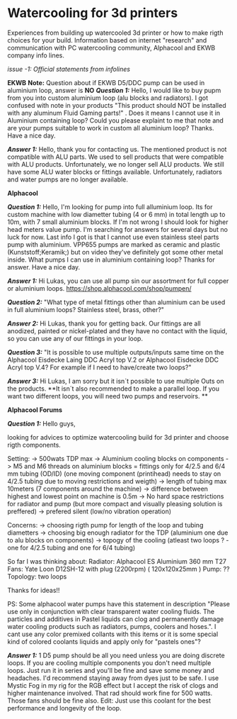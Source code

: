 # Watercooling for 3d printers
Experiences from building up watercooled 3d printer or how to make rigth choices for your build. Information based on internet "research" and communication with PC watercooling community, Alphacool and EKWB company info lines.

*issue -1: Official statements from infolines*

**EKWB**
**Note:** Question about if EKWB D5/DDC pump can be used in aluminium loop, answer is **NO**
***Question 1:*** Hello, I would like to buy pupm from you into custom aluminium loop (alu blocks and radiators). I got confused with note in your products "This product should NOT be installed with any aluminum Fluid Gaming parts!" . Does it means I cannot use it in Aluminium containing loop? Could you please explaint to me that note and are your pumps suitable to work in custom all aluminium loop? Thanks. Have a nice day.

***Answer 1:*** Hello, thank you for contacting us. The mentioned product is not compatible with ALU parts. We used to sell products that were compatible with ALU products. Unfortunately, we no longer sell ALU products. We still have some ALU water blocks or fittings available. Unfortunately, radiators and water pumps are no longer available.

**Alphacool**

***Question 1:*** Hello, I'm looking for pump into full alluminium loop. Its for custom machine with low diametter tubing (4 or 6 mm) in total length up to 10m, with 7 small aluminium blocks. If I'm not wrong I should look for higher head meters value pump. I'm searching for answers for several days but no luck for now. Last info I got is that I cannot use even stainless steel parts pump with aluminium. VPP655 pumps are marked as ceramic and plastic (Kunststoff;Keramik;) but on video they've definitely got some other metal inside. What pumps I can use in aluminium containing loop? Thanks for answer. Have a nice day.

***Answer 1:*** Hi Lukas​, you can use all pump sin our assortment for full copper or aluminium loops. https://shop.alphacool.com/shop/pumpen/

***Question 2:*** "What type of metal fittings other than aluminium  can be used in full aluminium loops?  Stainless steel, brass, other?"

***Answer 2:*** Hi Lukas, thank you for getting back. Our fittings are all anodized, painted or nickel-plated and they have no contact with the liquid, so you can use any of our fittings in your loop.

***Question 3:*** "It is possible to use multiple outputs/inputs same time on the Alphacool Eisdecke Laing DDC Acryl top V.2 or Alphacool Eisdecke DDC Acryl top V.4? For example if I need to have/create two loops?"

***Answer 3:*** Hi Lukas​, I am sorry but it isn´t possible to use multiple Outs on the products. **It isn´t also recommended to make a parallel loop. If you want two different loops, you will need two pumps and reservoirs.
**

**Alphacool Forums**

***Question 1:*** Hello guys,

looking for advices to optimize watercooling build for 3d printer and choose rigth components.

Setting:
-> 500wats TDP max
-> Aluminium cooling blocks on components
-> M5 and M6 threads on aluminium blocks = fittings only for 4/2.5 and 6/4 mm tubing (OD/ID) (one moving component (printihead) needs to stay on 4/2.5 tubing due to moving restrictions and weigth)
-> length of tubing max 10meters (7 components around the machine)
-> difference between highest and lowest point on machine is 0.5m
-> No hard space restrictions for radiator and pump (but more compact and visually pleasing solution is preffered)
-> prefered silent (low/no vibration operation)

Concerns:
-> choosing rigth pump for length of the loop and tubing diametters
-> choosing big enough radiator for the TDP (aluminium one due to alu blocks on components)
-> topogy of the cooling (atleast two loops ? - one for 4/2.5 tubing and one for 6/4 tubing)

So far I was thinking about:
Radiator: Alphacool ES Aluminium 360 mm T27
Fans: Yate Loon D12SH-12 with plug (2200rpm) ( 120x120x25mm )
Pump: ??
Topology: two loops

Thanks for ideas!!

PS: Some alphacool water pumps have this statement in description "Please use only in conjunction with clear transparent water cooling fluids. The particles and additives in Pastel liquids can clog and permanently damage water cooling products such as radiators, pumps, coolers and hoses.". I cant use any color premixed collants with this items or it is some special kind of colored coolants liquids and apply only for "pastels ones"?

***Answer 1:*** 1 D5 pump should be all you need unless you are doing discrete loops. If you are cooling multiple components you don't need multiple loops. Just run it in series and you'll be fine and save some money and headaches. I'd recommend staying away from dyes just to be safe. I use Mystic Fog in my rig for the RGB effect but I accept the risk of clogs and higher maintenance involved. That rad should work fine for 500 watts. Those fans should be fine also.
Edit: Just use this coolant for the best performance and longevity of the loop.


